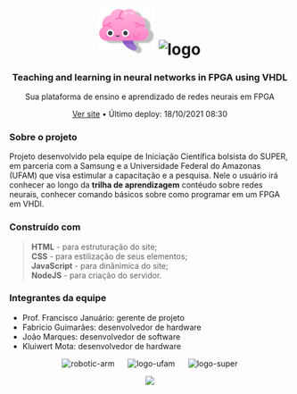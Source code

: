 

<h1 align="center" >
 <img src="https://github.com/kluiwert/Meu-primeiro-repositorio/blob/main/public/img/mental-health.png?raw=true"  alt="logo" width="100px "> <img scr="https://github.com/kluiwert/Meu-primeiro-repositorio/blob/main/public/img/NEURAL%20NETWORK%20IN%20FPGA.png?raw=true" alt="logo" width="100px">
</h1>
<h3 align="center"> Teaching and learning in neural networks in FPGA using VHDL </h3>
<p align="center">Sua plataforma de ensino e aprendizado de redes neurais em FPGA</p>
<p align="center">
<a href="https://networkneural.herokuapp.com/">Ver site</a> • Último deploy: 18/10/2021 08:30
</p>

### Sobre o projeto

<p> Projeto desenvolvido pela equipe de Iniciação Científica bolsista do SUPER, em parceria com a Samsung e a Universidade Federal do Amazonas (UFAM) que visa estimular a capacitação e a pesquisa. Nele o usuário irá conhecer ao longo da <b>trilha de aprendizagem</b> contéudo sobre redes neurais, conhecer comando básicos sobre como programar em um FPGA em VHDl. </p>

### Construído com

<blockquote>
 <b>HTML</b> - para estruturação do site;<br>
 <b>CSS</b> - para estilização de seus elementos;<br>
 <b>JavaScript</b> - para dinânimica do site;<br>
 <b>NodeJS</b> - para criação do servidor.
</blockquote>

### Integrantes da equipe

- Prof. Francisco Januário: gerente de projeto <br>
- Fabricio Guimarães: desenvolvedor de hardware <br>
- João Marques: desenvolvedor de software <br>
- Kluiwert Mota: desenvolvedor de hardware

<p align="center">
 <img src="https://github.com/carolsbraz/educational-armblock/blob/main/src/robotic-arm.png?raw=true" alt="robotic-arm" height="70">&nbsp&nbsp&nbsp&nbsp&nbsp
 <img src="https://github.com/carolsbraz/educational-armblock/blob/main/src/logo-ufam.png?raw=true" alt="logo-ufam" height="70">&nbsp&nbsp&nbsp&nbsp&nbsp
 <img src="https://github.com/carolsbraz/educational-armblock/blob/main/src/logo-super.png?raw=true" alt="logo-super" height="70">
</p>

<p align="center">
<img src="https://forthebadge.com/images/badges/built-with-science.svg">
</p>